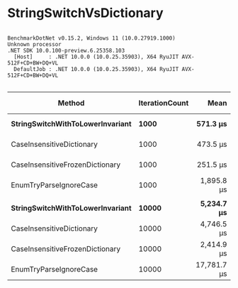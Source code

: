 # StringSwitchVsDictionary



```

BenchmarkDotNet v0.15.2, Windows 11 (10.0.27919.1000)
Unknown processor
.NET SDK 10.0.100-preview.6.25358.103
  [Host]     : .NET 10.0.0 (10.0.25.35903), X64 RyuJIT AVX-512F+CD+BW+DQ+VL
  DefaultJob : .NET 10.0.0 (10.0.25.35903), X64 RyuJIT AVX-512F+CD+BW+DQ+VL


```
| Method                           | IterationCount | Mean        | Error     | StdDev    | Median      | Ratio | RatioSD | Gen0      | Allocated | Alloc Ratio |
|--------------------------------- |--------------- |------------:|----------:|----------:|------------:|------:|--------:|----------:|----------:|------------:|
| **StringSwitchWithToLowerInvariant** | **1000**           |    **571.3 μs** |  **13.40 μs** |  **38.67 μs** |    **564.8 μs** |  **2.28** |    **0.21** |  **132.8125** |  **576000 B** |          **NA** |
| CaseInsensitiveDictionary        | 1000           |    473.5 μs |  10.06 μs |  29.35 μs |    467.4 μs |  1.89 |    0.17 |         - |         - |          NA |
| CaseInsensitiveFrozenDictionary  | 1000           |    251.5 μs |   5.92 μs |  16.69 μs |    249.0 μs |  1.00 |    0.09 |         - |         - |          NA |
| EnumTryParseIgnoreCase           | 1000           |  1,895.8 μs |  37.50 μs |  78.27 μs |  1,881.9 μs |  7.57 |    0.58 |         - |       3 B |          NA |
|                                  |                |             |           |           |             |       |         |           |           |             |
| **StringSwitchWithToLowerInvariant** | **10000**          |  **5,234.7 μs** | **128.18 μs** | **361.53 μs** |  **5,108.9 μs** |  **2.17** |    **0.18** | **1328.1250** | **5760000 B** |          **NA** |
| CaseInsensitiveDictionary        | 10000          |  4,746.5 μs | 142.57 μs | 404.44 μs |  4,633.4 μs |  1.97 |    0.19 |         - |         - |          NA |
| CaseInsensitiveFrozenDictionary  | 10000          |  2,414.9 μs |  47.19 μs | 126.78 μs |  2,376.2 μs |  1.00 |    0.07 |         - |         - |          NA |
| EnumTryParseIgnoreCase           | 10000          | 17,781.7 μs | 348.94 μs | 489.17 μs | 17,608.0 μs |  7.38 |    0.42 |         - |      42 B |          NA |
